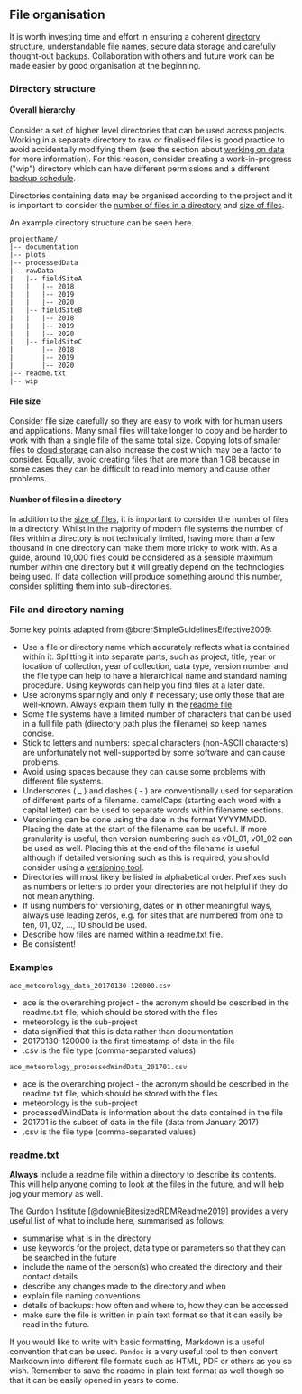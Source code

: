 
## File organisation

It is worth investing time and effort in ensuring a coherent [directory structure](#directory-structure), understandable [file names](#file-naming), secure data storage and carefully thought-out [backups](#data-backup). Collaboration with others and future work can be made easier by good organisation at the beginning.

### Directory structure

#### Overall hierarchy

Consider a set of higher level directories that can be used across projects. Working in a separate directory to raw or finalised files is good practice to avoid accidentally modifying them (see the section about [working on data](#working-on-your-data) for more information). For this reason, consider creating a work-in-progress ("wip") directory which can have different permissions and a different [backup schedule](#data-backup). 

Directories containing data may be organised according to the project and it is important to consider the [number of files in a directory](#number-of-files-in-a-directory) and [size of files](#file-size).

An example directory structure can be seen here.

~~~
projectName/
|-- documentation
|-- plots
|-- processedData
|-- rawData
|   |-- fieldSiteA
|   |   |-- 2018
|   |   |-- 2019
|   |   |-- 2020
|   |-- fieldSiteB
|   |   |-- 2018
|   |   |-- 2019
|   |   |-- 2020
|   |-- fieldSiteC
|       |-- 2018
|       |-- 2019
|       |-- 2020
|-- readme.txt
|-- wip
~~~ 

#### File size

Consider file size carefully so they are easy to work with for human users and applications. Many small files will take longer to copy and be harder to work with than a single file of the same total size. Copying lots of smaller files to [cloud storage](#cloud-storage) can also increase the cost which may be a factor to consider. Equally, avoid creating files that are more than 1 GB because in some cases they can be difficult to read into memory and cause other problems. 

#### Number of files in a directory

In addition to the [size of files](#file-size), it is important to consider the number of files in a directory. Whilst in the majority of modern file systems the number of files within a directory is not technically limited, having more than a few thousand in one directory can make them more tricky to work with. As a guide, around 10,000 files could be considered as a sensible maximum number within one directory but it will greatly depend on the technologies being used. If data collection will produce something around this number, consider splitting them into sub-directories. 

### File and directory naming

Some key points adapted from @borerSimpleGuidelinesEffective2009:

* Use a file or directory name which accurately reflects what is contained within it. Splitting it into separate parts, such as project, title, year or location of collection, year of collection, data type, version number and the file type can help to have a hierarchical name and standard naming procedure. Using keywords can help you find files at a later date.
* Use acronyms sparingly and only if necessary; use only those that are well-known. Always explain them fully in the [readme file](#readme.txt).
* Some file systems have a limited number of characters that can be used in a full file path (directory path plus the filename) so keep names concise.
* Stick to letters and numbers: special characters (non-ASCII characters) are unfortunately not well-supported by some software and can cause problems.
* Avoid using spaces because they can cause some problems with different file systems.
* Underscores ( _ ) and dashes ( - ) are conventionally used for separation of different parts of a filename. camelCaps (starting each word with a capital letter) can be used to separate words within filename sections. 
* Versioning can be done using the date in the format YYYYMMDD. Placing the date at the start of the filename can be useful. If more granularity is useful, then version numbering such as v01_01, v01_02 can be used as well. Placing this at the end of the filename is useful although if detailed versioning such as this is required, you should consider using a [versioning tool](#versions-of-files).
* Directories will most likely be listed in alphabetical order. Prefixes such as numbers or letters to order your directories are not helpful if they do not mean anything. 
* If using numbers for versioning, dates or in other meaningful ways, always use leading zeros, e.g. for sites that are numbered from one to ten, 01, 02, ..., 10 should be used. 
* Describe how files are named within a readme.txt file.
* Be consistent!

### Examples

~~~~
ace_meteorology_data_20170130-120000.csv
~~~~	

* ace is the overarching project - the acronym should be described in the readme.txt file, which should be stored with the files
* meteorology is the sub-project
* data signified that this is data rather than documentation
* 20170130-120000 is the first timestamp of data in the file
* .csv is the file type (comma-separated values)	

~~~~
ace_meteorology_processedWindData_201701.csv
~~~~

* ace is the overarching project - the acronym should be described in the readme.txt file, which should be stored with the files
* meteorology is the sub-project
* processedWindData is information about the data contained in the file
* 201701 is the subset of data in the file (data from January 2017)
* .csv is the file type (comma-separated values)

### readme.txt

**Always** include a readme file within a directory to describe its contents. This will help anyone coming to look at the files in the future, and will help jog your memory as well. 

The Gurdon Institute [@downieBitesizedRDMReadme2019] provides a very useful list of what to include here, summarised as follows:

* summarise what is in the directory
* use keywords for the project, data type or parameters so that they can be searched in the future
* include the name of the person(s) who created the directory and their contact details
* describe any changes made to the directory and when
* explain file naming conventions
* details of backups: how often and where to, how they can be accessed
* make sure the file is written in plain text format so that it can easily be read in the future.

If you would like to write with basic formatting, Markdown is a useful convention that can be used. ``Pandoc`` is a very useful tool to then convert Markdown into different file formats such as HTML, PDF or others as you so wish. Remember to save the readme in plain text format as well though so that it can be easily opened in years to come.
